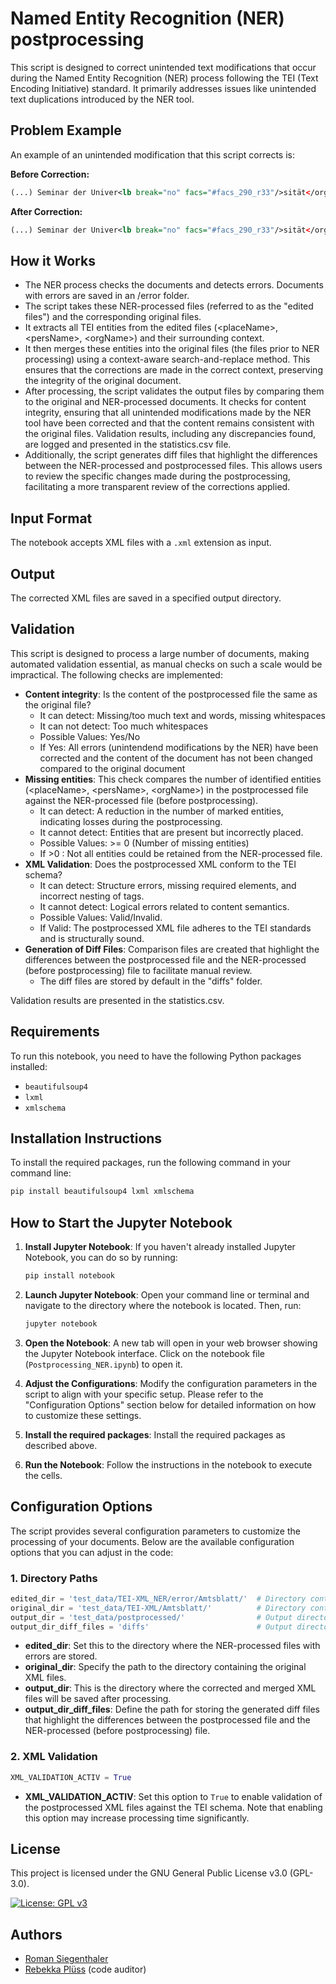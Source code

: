 # Named Entity Recognition (NER) postprocessing

This script is designed to correct unintended text modifications that occur during the Named Entity Recognition (NER) process following the TEI (Text Encoding Initiative) standard. It primarily addresses issues like unintended text duplications introduced by the NER tool.

## Problem Example

An example of an unintended modification that this script corrects is:

**Before Correction:**
```xml
(...) Seminar der Univer<lb break="no" facs="#facs_290_r33"/>sität</orgName>sität</cell>
```

**After Correction:**
```xml
(...) Seminar der Univer<lb break="no" facs="#facs_290_r33"/>sität</orgName></cell>
```

## How it Works
- The NER process checks the documents and detects errors. Documents with errors are saved in an /error folder. 
- The script takes these NER-processed files (referred to as the "edited files") and the corresponding original files.
- It extracts all TEI entities from the edited files (\<placeName>, \<persName>, \<orgName>) and their surrounding context.
- It then merges these entities into the original files (the files prior to NER processing) using a context-aware search-and-replace method. This ensures that the corrections are made in the correct context, preserving the integrity of the original document.
- After processing, the script validates the output files by comparing them to the original and NER-processed documents. It checks for content integrity, ensuring that all unintended modifications made by the NER tool have been corrected and that the content remains consistent with the original files. Validation results, including any discrepancies found, are logged and presented in the statistics.csv file.
- Additionally, the script generates diff files that highlight the differences between the NER-processed and postprocessed files. This allows users to review the specific changes made during the postprocessing, facilitating a more transparent review of the corrections applied.

## Input Format

The notebook accepts XML files with a `.xml` extension as input.

## Output

The corrected XML files are saved in a specified output directory.

## Validation
This script is designed to process a large number of documents, making automated validation essential, as manual checks on such a scale would be impractical. 
The following checks are implemented:
- **Content integrity**: Is the content of the postprocessed file the same as the original file?
  - It can detect: Missing/too much text and words, missing whitespaces
  - It can not detect: Too much whitespaces
  - Possible Values: Yes/No
  - If Yes: All errors (unintendend modifications by the NER) have been corrected and the content of the document has not been changed compared to the original document
- **Missing entities**: This check compares the number of identified entities (\<placeName>, \<persName>, \<orgName>) in the postprocessed file against the NER-processed file (before postprocessing).
  - It can detect: A reduction in the number of marked entities, indicating losses during the postprocessing.
  - It cannot detect: Entities that are present but incorrectly placed.
  - Possible Values: >= 0 (Number of missing entities)
  - If >0 : Not all entities could be retained from the NER-processed file.
- **XML Validation**: Does the postprocessed XML conform to the TEI schema?
  - It can detect: Structure errors, missing required elements, and incorrect nesting of tags.
  - It cannot detect: Logical errors related to content semantics.
  - Possible Values: Valid/Invalid.
  - If Valid: The postprocessed XML file adheres to the TEI standards and is structurally sound.
- **Generation of Diff Files**: Comparison files are created that highlight the differences between the postprocessed file and the NER-processed (before postprocessing) file to facilitate manual review.
  - The diff files are stored by default in the "diffs" folder.
  
Validation results are presented in the statistics.csv.

## Requirements

To run this notebook, you need to have the following Python packages installed:

- `beautifulsoup4`
- `lxml`
- `xmlschema`

## Installation Instructions

To install the required packages, run the following command in your command line:

```bash
pip install beautifulsoup4 lxml xmlschema
```

## How to Start the Jupyter Notebook

1. **Install Jupyter Notebook**: If you haven't already installed Jupyter Notebook, you can do so by running:
   ```bash
   pip install notebook
   ```

2. **Launch Jupyter Notebook**: Open your command line or terminal and navigate to the directory where the notebook is located. Then, run:
   ```bash
   jupyter notebook
   ```

3. **Open the Notebook**: A new tab will open in your web browser showing the Jupyter Notebook interface. Click on the notebook file (`Postprocessing_NER.ipynb`) to open it.

4. **Adjust the Configurations**: Modify the configuration parameters in the script to align with your specific setup. Please refer to the "Configuration Options" section below for detailed information on how to customize these settings.

5. **Install the required packages**: Install the required packages as described above.

6. **Run the Notebook**: Follow the instructions in the notebook to execute the cells.


## Configuration Options

The script provides several configuration parameters to customize the processing of your documents. Below are the available configuration options that you can adjust in the code:

### 1. Directory Paths

```python
edited_dir = 'test_data/TEI-XML_NER/error/Amtsblatt/'  # Directory containing NER-processed files with errors
original_dir = 'test_data/TEI-XML/Amtsblatt/'          # Directory containing the original files
output_dir = 'test_data/postprocessed/'                # Output directory for the merged files generated by this script
output_dir_diff_files = 'diffs'                        # Output directory for the diff files
```

- **edited_dir**: Set this to the directory where the NER-processed files with errors are stored.
- **original_dir**: Specify the path to the directory containing the original XML files.
- **output_dir**: This is the directory where the corrected and merged XML files will be saved after processing.
- **output_dir_diff_files**: Define the path for storing the generated diff files that highlight the differences between the postprocessed file and the NER-processed (before postprocessing) file.

### 2. XML Validation

```python
XML_VALIDATION_ACTIV = True
```

- **XML_VALIDATION_ACTIV**: Set this option to `True` to enable validation of the postprocessed XML files against the TEI schema. Note that enabling this option may increase processing time significantly.


## License
This project is licensed under the GNU General Public License v3.0 (GPL-3.0).

[![License: GPL v3](https://img.shields.io/badge/License-GPLv3-blue.svg)](https://www.gnu.org/licenses/gpl-3.0)

## Authors
- [Roman Siegenthaler](https://github.com/sigiro)
- [Rebekka Plüss](https://github.com/rebplu) (code auditor)
